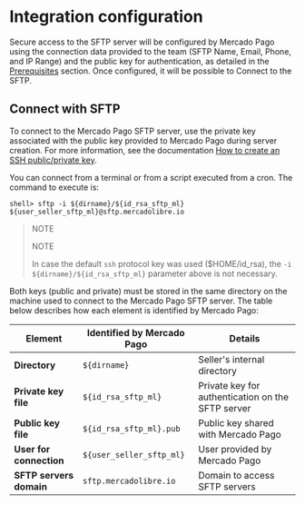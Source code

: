 # Integration configuration

Secure access to the SFTP server will be configured by Mercado Pago using the connection data provided to the team (SFTP Name, Email, Phone, and IP Range) and the public key for authentication, as detailed in the [Prerequisites](/developers/en/docs/links-and-debts/prerequisites) section. Once configured, it will be possible to Connect to the SFTP.

## Connect with SFTP
To connect to the Mercado Pago SFTP server, use the private key associated with the public key provided to Mercado Pago during server creation. For more information, see the documentation [How to create an SSH public/private key](/developers/en/docs/links-and-debts/public-and-private-key).

You can connect from a terminal or from a script executed from a cron. The command to execute is:

```terminal
shell> sftp -i ${dirname}/${id_rsa_sftp_ml} ${user_seller_sftp_ml}@sftp.mercadolibre.io
```

> NOTE
>
> NOTE
>
> In case the default `ssh` protocol key was used ($HOME/id_rsa), the `-i ${dirname}/${id_rsa_sftp_ml}` parameter above is not necessary.

Both keys (public and private) must be stored in the same directory on the machine used to connect to the Mercado Pago SFTP server. The table below describes how each element is identified by Mercado Pago:

| Element                         | Identified by Mercado Pago           | Details                                         |
|---------------------------------|--------------------------------------|--------------------------------------------------|
| **Directory**                   | `${dirname}`                         | Seller's internal directory                      |
| **Private key file**            | `${id_rsa_sftp_ml}`                  | Private key for authentication on the SFTP server |
| **Public key file**             | `${id_rsa_sftp_ml}.pub`              | Public key shared with Mercado Pago             |
| **User for connection**         | `${user_seller_sftp_ml}`             | User provided by Mercado Pago                    |
| **SFTP servers domain**         | `sftp.mercadolibre.io`               | Domain to access SFTP servers                    |